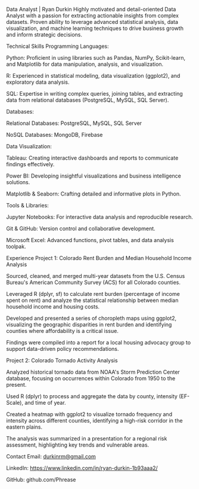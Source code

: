 Data Analyst | Ryan Durkin
Highly motivated and detail-oriented Data Analyst with a passion for extracting actionable insights from complex datasets. Proven ability to leverage advanced statistical analysis, data visualization, and machine learning techniques to drive business growth and inform strategic decisions.

Technical Skills
Programming Languages:

Python: Proficient in using libraries such as Pandas, NumPy, Scikit-learn, and Matplotlib for data manipulation, analysis, and visualization.

R: Experienced in statistical modeling, data visualization (ggplot2), and exploratory data analysis.

SQL: Expertise in writing complex queries, joining tables, and extracting data from relational databases (PostgreSQL, MySQL, SQL Server).

Databases:

Relational Databases: PostgreSQL, MySQL, SQL Server

NoSQL Databases: MongoDB, Firebase

Data Visualization:

Tableau: Creating interactive dashboards and reports to communicate findings effectively.

Power BI: Developing insightful visualizations and business intelligence solutions.

Matplotlib & Seaborn: Crafting detailed and informative plots in Python.

Tools & Libraries:

Jupyter Notebooks: For interactive data analysis and reproducible research.

Git & GitHub: Version control and collaborative development.

Microsoft Excel: Advanced functions, pivot tables, and data analysis toolpak.

Experience
Project 1: Colorado Rent Burden and Median Household Income Analysis

Sourced, cleaned, and merged multi-year datasets from the U.S. Census Bureau's American Community Survey (ACS) for all Colorado counties.

Leveraged R (dplyr, sf) to calculate rent burden (percentage of income spent on rent) and analyze the statistical relationship between median household income and housing costs.

Developed and presented a series of choropleth maps using ggplot2, visualizing the geographic disparities in rent burden and identifying counties where affordability is a critical issue.

Findings were compiled into a report for a local housing advocacy group to support data-driven policy recommendations.

Project 2: Colorado Tornado Activity Analysis

Analyzed historical tornado data from NOAA's Storm Prediction Center database, focusing on occurrences within Colorado from 1950 to the present.

Used R (dplyr) to process and aggregate the data by county, intensity (EF-Scale), and time of year.

Created a heatmap with ggplot2 to visualize tornado frequency and intensity across different counties, identifying a high-risk corridor in the eastern plains.

The analysis was summarized in a presentation for a regional risk assessment, highlighting key trends and vulnerable areas.

Contact
Email: durkinrm@gmail.com

LinkedIn: https://www.linkedin.com/in/ryan-durkin-1b93aaa2/

GitHub: github.com/Phrease
